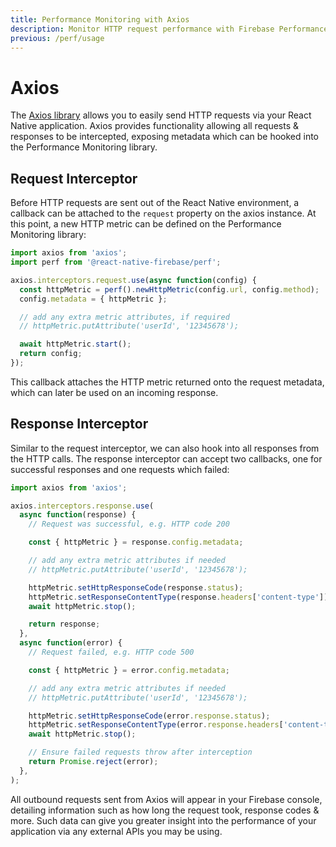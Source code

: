 ```yaml
---
title: Performance Monitoring with Axios
description: Monitor HTTP request performance with Firebase Performance Monitoring and Axios.
previous: /perf/usage
---
```


# Axios

The [Axios library](https://github.com/axios/axios) allows you to easily send HTTP requests via your
React Native application. Axios provides functionality allowing all requests & responses to be intercepted, exposing
metadata which can be hooked into the Performance Monitoring library.

## Request Interceptor

Before HTTP requests are sent out of the React Native environment, a callback can be attached to the `request`
property on the axios instance. At this point, a new HTTP metric can be defined on the Performance Monitoring library:

```js
import axios from 'axios';
import perf from '@react-native-firebase/perf';

axios.interceptors.request.use(async function(config) {
  const httpMetric = perf().newHttpMetric(config.url, config.method);
  config.metadata = { httpMetric };

  // add any extra metric attributes, if required
  // httpMetric.putAttribute('userId', '12345678');

  await httpMetric.start();
  return config;
});
```

This callback attaches the HTTP metric returned onto the request metadata, which can later be used on an
incoming response.

## Response Interceptor

Similar to the request interceptor, we can also hook into all responses from the HTTP calls. The response
interceptor can accept two callbacks, one for successful responses and one requests which failed:

```js
import axios from 'axios';

axios.interceptors.response.use(
  async function(response) {
    // Request was successful, e.g. HTTP code 200

    const { httpMetric } = response.config.metadata;

    // add any extra metric attributes if needed
    // httpMetric.putAttribute('userId', '12345678');

    httpMetric.setHttpResponseCode(response.status);
    httpMetric.setResponseContentType(response.headers['content-type']);
    await httpMetric.stop();

    return response;
  },
  async function(error) {
    // Request failed, e.g. HTTP code 500

    const { httpMetric } = error.config.metadata;

    // add any extra metric attributes if needed
    // httpMetric.putAttribute('userId', '12345678');

    httpMetric.setHttpResponseCode(error.response.status);
    httpMetric.setResponseContentType(error.response.headers['content-type']);
    await httpMetric.stop();

    // Ensure failed requests throw after interception
    return Promise.reject(error);
  },
);
```

All outbound requests sent from Axios will appear in your Firebase console, detailing information such as
how long the request took, response codes & more. Such data can give you greater insight into the performance
of your application via any external APIs you may be using.
